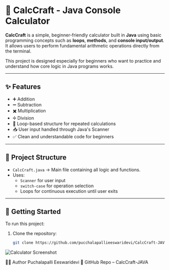 # 🧮 CalcCraft - Java Console Calculator

**CalcCraft** is a simple, beginner-friendly calculator built in **Java** using basic programming concepts such as **loops**, **methods**, and **console input/output**. It allows users to perform fundamental arithmetic operations directly from the terminal.

This project is designed especially for beginners who want to practice and understand how core logic in Java programs works.

---

## ✨ Features

- ➕ Addition  
- ➖ Subtraction  
- ✖️ Multiplication  
- ➗ Division  
- 🔁 Loop-based structure for repeated calculations  
- 📥 User input handled through Java's Scanner  
- ✅ Clean and understandable code for beginners  

---

## 📁 Project Structure

- `CalcCraft.java` → Main file containing all logic and functions.
- Uses:
  - `Scanner` for user input
  - `switch-case` for operation selection
  - Loops for continuous execution until user exits

---

## 🚀 Getting Started

To run this project:

1. Clone the repository:
   ```bash
   git clone https://github.com/pucchalapallieeswaridevi/CalcCraft-JAVA.git
   
![Calculator Screenshot](screenshot.png)

👩‍💻 Author
Puchalapalli Eeswaridevi
🔗 GitHub Repo – CalcCraft-JAVA

